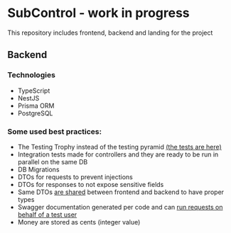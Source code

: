 # SubControl - work in progress

This repository includes frontend, backend and landing for the project

## Backend

### Technologies

- TypeScript
- NestJS
- Prisma ORM
- PostgreSQL

### Some used best practices:

- The Testing Trophy instead of the testing pyramid [(the tests are here)](apps/backend/tests)
- Integration tests made for controllers and they are ready to be run in parallel on the same DB
- DB Migrations
- DTOs for requests to prevent injections
- DTOs for responses to not expose sensitive fields 
- Same DTOs [are shared](packages/shared-dtos) between frontend and backend to have proper types
- Swagger documentation generated per code and can [run requests on behalf of a test user](apps/backend/src/utils/swagger.ts)
- Money are stored as cents (integer value)
